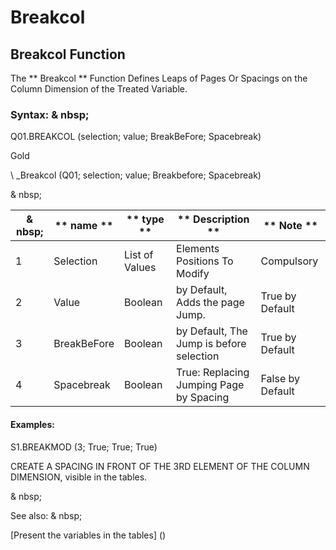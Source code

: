 # Breakcol

## Breakcol Function

The ** Breakcol ** Function Defines Leaps of Pages Or Spacings on the Column Dimension of the Treated Variable.

### Syntax: & nbsp;

Q01.BREAKCOL (selection; value; BreakBeFore; Spacebreak)

Gold

\ _Breakcol (Q01; selection; value; Breakbefore; Spacebreak)

& nbsp;

| & nbsp; | ** name ** | ** type ** | ** Description ** | ** Note ** |
| --- | --- | --- | --- | --- |
| &#49; | Selection | List of Values ​​| Elements Positions To Modify | Compulsory |
| &#50; | Value | Boolean | by Default, Adds the page Jump. | True by Default |
| &#51; | BreakBeFore | Boolean | by Default, The Jump is before selection | True by Default |
| &#52; | Spacebreak | Boolean | True: Replacing Jumping Page by Spacing | False by Default |


#### Examples:

S1.BREAKMOD (3; True; True; True)

CREATE A SPACING IN FRONT OF THE 3RD ELEMENT OF THE COLUMN DIMENSION, visible in the tables.

& nbsp;

See also: & nbsp;

[Present the variables in the tables] (<PertERDERLESVARIABLE WHILESTAB1.MD>)